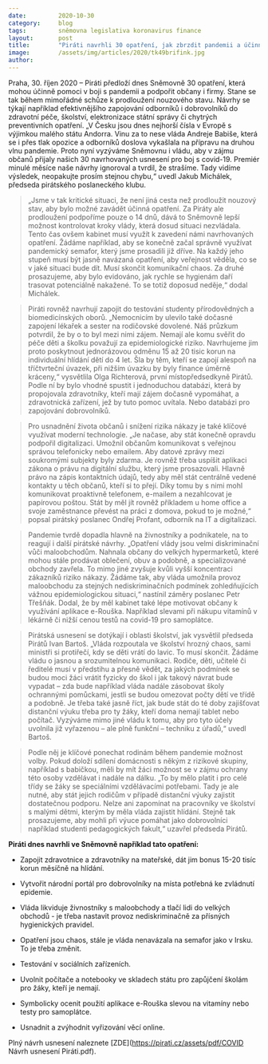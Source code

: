 ```yaml
---
date:         2020-10-30
category:     blog
tags:         sněmovna legislativa koronavirus finance
layout:       post
title:        "Piráti navrhli 30 opatření, jak zbrzdit pandemii a účinně pomoci občanům, živnostníkům i firmám. Vyzývají vládu k jejich zavedení"
image:        /assets/img/articles/2020/tk49brifink.jpg
author:       
--- 
```





Praha, 30. říjen 2020 – Piráti předloží dnes Sněmovně 30 opatření, která mohou účinně pomoci v boji s pandemii a podpořit občany i firmy. Stane se tak během mimořádné schůze k prodloužení nouzového stavu. Návrhy se týkají například efektivnějšího zapojování odborníků i dobrovolníků do zdravotní péče, školství, elektronizace státní správy či chytrých preventivních opatření. „V Česku jsou dnes nejhorší čísla v Evropě s výjimkou malého státu Andorra. Vinu za to nese vláda Andreje Babiše, která se i přes tlak opozice a odborníků doslova vykašlala na přípravu na druhou vlnu pandemie. Proto nyní vyzýváme Sněmovnu i vládu, aby v zájmu občanů přijaly našich 30 navrhovaných usnesení pro boj s covid-19. Premiér minulé měsíce naše návrhy ignoroval a tvrdil, že strašíme. Tady vidíme výsledek, neopakujte prosím stejnou chybu,“ uvedl Jakub Michálek, předseda pirátského poslaneckého klubu.

> „Jsme v tak kritické situaci, že není jiná cesta než prodloužit nouzový stav, aby bylo možné zavádět účinná opatření. Za Piráty ale prodloužení podpoříme pouze o 14 dnů, dává to Sněmovně lepší možnost kontrolovat kroky vlády, která dosud situaci nezvládala. Tento čas ovšem kabinet musí využít k zavedení námi navrhovaných opatření. Žádáme například, aby se konečně začal správně využívat pandemický semafor, který jsme prosadili již dříve. Na každý jeho stupeň musí být jasně navázaná opatření, aby veřejnost věděla, co se v jaké situaci bude dít. Musí skončit komunikační chaos. Za druhé prosazujeme, aby bylo evidováno, jak rychle se hygienám daří trasovat potenciálně nakažené. To se totiž doposud neděje,“ dodal Michálek. 


> Piráti rovněž navrhují zapojit do testování studenty přírodovědných a biomedicínských oborů. „Nemocnicím by ulevilo také dočasné zapojení lékařek a sester na rodičovské dovolené. Náš průzkum potvrdil, že by o to byl mezi nimi zájem. Nemají ale komu svěřit do péče děti a školku považují za epidemiologické riziko. Navrhujeme jim proto poskytnout jednorázovou odměnu 15 až 20 tisic korun na individuální hlídání dětí do 4 let. Šla by těm, kteří se zapojí alespoň na tříčtvrteční úvazek, při nižším úvazku by byly finance úměrně kráceny,“ vysvětlila Olga Richterová, první místopředsedkyně Pirátů. Podle ní by bylo vhodné spustit i jednoduchou databázi, která by propojovala zdravotníky, kteří mají zájem dočasně vypomáhat, a zdravotnická zařízení, jež by tuto pomoc uvítala. Nebo databázi pro zapojování dobrovolníků. 


> Pro usnadnění života občanů i snížení rizika nákazy je také klíčové využívat moderní technologie. „Je načase, aby stát konečně opravdu podpořil digitalizaci. Umožnil občanům komunikovat s veřejnou správou telefonicky nebo emailem. Aby datové zprávy mezi soukromými subjekty byly zdarma. Je rovněž třeba uspíšit aplikaci zákona o právu na digitální službu, který jsme prosazovali. Hlavně právo na zápis kontaktních údajů, tedy aby měl stát centrálně vedené kontakty u těch občanů, kteří si to přejí. Díky tomu by s nimi mohl komunikovat proaktivně telefonem, e-mailem a nezahlcovat je papírovou poštou. Stát by měl jít rovněž příkladem u home office a svoje zaměstnance převést na práci z domova, pokud to je možné,“ popsal pirátský poslanec Ondřej Profant, odborník na IT a digitalizaci.


> Pandemie tvrdě dopadla hlavně na živnostníky a podnikatele, na to reagují i další pirátské návrhy. „Opatření vlády jsou velmi diskriminační vůči maloobchodům. Nahnala občany do velkých hypermarketů, které mohou stále prodávat oblečení, obuv a podobně, a specializované obchody zavřela. To mimo jiné zvyšuje kvůli vyšší koncentraci zákazníků riziko nákazy. Žádáme tak, aby vláda umožnila provoz maloobchodu za stejných nediskriminačních podmínek zohledňujících vážnou epidemiologickou situaci,“ nastínil záměry poslanec Petr Třešňák. Dodal, že by měl kabinet také lépe motivovat občany k využívání aplikace e-Rouška. Například slevami při nákupu vitamínů v lékárně či nižší cenou testů na covid-19 pro samoplátce.


> Pirátská usnesení se dotýkají i oblasti školství, jak vysvětlil předseda Pirátů Ivan Bartoš. „Vláda rozpoutala ve školství hrozný chaos, sami ministři si protiřečí, kdy se děti vrátí do lavic. To musí skončit. Žádáme vládu o jasnou a srozumitelnou komunikaci. Rodiče, děti, učitelé či ředitelé musí v předstihu a přesně vědět, za jakých podmínek se budou moci žáci vrátit fyzicky do škol i jak takový návrat bude vypadat – zda bude například vláda nadále zásobovat školy ochrannými pomůckami, jestli se budou omezovat počty dětí ve třídě a podobně. Je třeba také jasně říct, jak bude stát do té doby zajišťovat distanční výuku třeba pro ty žáky, kteří doma nemají tablet nebo počítač. Vyzýváme mimo jiné vládu k tomu, aby pro tyto účely uvolnila již vyřazenou –  ale plně funkční – techniku z úřadů,“ uvedl Bartoš.


> Podle něj je klíčové ponechat rodinám během pandemie možnost volby. Pokud doloží sdílení domácnosti s někým z rizikové skupiny, například s babičkou, měli by mít žáci možnost se v zájmu ochrany této osoby vzdělávat i nadále na dálku. „To by mělo platit i pro celé třídy se žáky se speciálními vzdělávacími potřebami. Tady je ale nutné, aby stát jejich rodičům v případě distanční výuky zajistit dostatečnou podporu. Nelze ani zapomínat na pracovníky ve školství s malými dětmi, kterým by měla vláda zajistit hlídání. Stejně tak prosazujeme, aby mohli při výuce pomáhat jako dobrovolníci například studenti pedagogických fakult,“ uzavřel předseda Pirátů. 


**Piráti dnes navrhli ve Sněmovně například tato opatření:**

* Zapojit zdravotnice a zdravotníky na mateřské, dát jim bonus 15-20 tisíc korun měsíčně na hlídání.

* Vytvořit národní portál pro dobrovolníky na místa potřebná ke zvládnutí epidemie.

* Vláda likviduje živnostníky s maloobchody a tlačí lidi do velkých obchodů - je třeba nastavit provoz nediskriminačně za přísných hygienických pravidel.

* Opatření jsou chaos, stále je vláda nenavázala na semafor jako v Irsku. To je třeba změnit.

* Testování v sociálních zařízeních.

* Uvolnit počítače a notebooky ve skladech státu pro zapůjčení školám pro žáky, kteří je nemají.

* Symbolicky ocenit použití aplikace e-Rouška slevou na vitamíny nebo testy pro samoplátce.

* Usnadnit a zvýhodnit vyřizování věcí online.


Plný návrh usnesení naleznete [ZDE](https://pirati.cz/assets/pdf/COVID Návrh usnesení Piráti.pdf).
